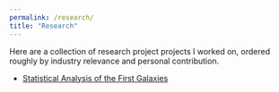 ```yaml
---
permalink: /research/
title: "Research"
---
```


Here are a collection of research project projects I worked on, ordered roughly by industry relevance and personal contribution.

- [Statistical Analysis of the First Galaxies](/research/jwst/)



